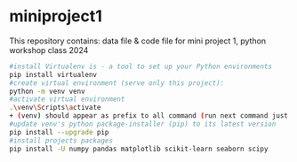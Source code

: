 # miniproject1
This repository contains: data file &amp; code file for mini project 1, python workshop class 2024

```bash 
#install Virtualenv is - a tool to set up your Python environments
pip install virtualenv
#create virtual environment (serve only this project):
python -m venv venv
#activate virtual environment
.\venv\Scripts\activate 
+ (venv) should appear as prefix to all command (run next command just after activating venv)
#update venv's python package-installer (pip) to its latest version
pip install --upgrade pip
#install projects packages
pip install -U numpy pandas matplotlib scikit-learn seaborn scipy
```
